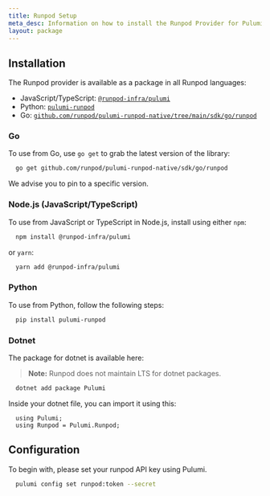 ```yaml
---
title: Runpod Setup
meta_desc: Information on how to install the Runpod Provider for Pulumi.
layout: package
---
```


## Installation

The Runpod provider is available as a package in all Runpod languages:

* JavaScript/TypeScript: [`@runpod-infra/pulumi`](https://www.npmjs.com/package/@runpod-infra/pulumi)
* Python: [`pulumi-runpod`](https://pypi.org/project/pulumi-runpod/)
* Go: [`github.com/runpod/pulumi-runpod-native/tree/main/sdk/go/runpod`](https://www.github.com/runpod/pulumi-runpod-native)

### Go

To use from Go, use `go get` to grab the latest version of the library:

```bash
  go get github.com/runpod/pulumi-runpod-native/sdk/go/runpod
```
We advise you to pin to a specific version.

### Node.js (JavaScript/TypeScript)

To use from JavaScript or TypeScript in Node.js, install using either `npm`:

```bash
  npm install @runpod-infra/pulumi
```

or `yarn`:

```bash
  yarn add @runpod-infra/pulumi
```

### Python

To use from Python, follow the following steps:

```bash
  pip install pulumi-runpod
```

### Dotnet
The package for dotnet is available here:

> **Note:** Runpod does not maintain LTS for dotnet packages.

```csharp
  dotnet add package Pulumi
```

Inside your dotnet file, you can import it using this:
```
  using Pulumi;
  using Runpod = Pulumi.Runpod;
```

## Configuration

To begin with, please set your runpod API key using Pulumi.

```bash
  pulumi config set runpod:token --secret
```